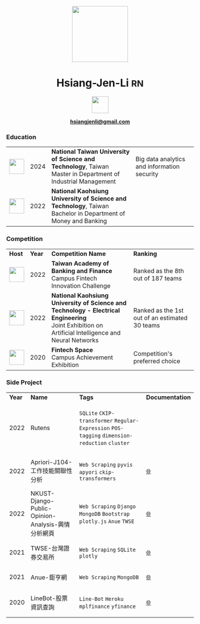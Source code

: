 <center>
<div align="center">  
<img width="150px" src="https://hsiangjenli.github.io/hsiangjenli/static/image/logo.svg">

# **Hsiang-Jen-Li** <small> RN </small>

<img height="45px" src="https://hsiangjenli.github.io/hsiangjenli/static/image/李享紝.svg">

<a href="mailto: hsiangjenli@gmail.com">
    
**hsiangjenli@gmail.com**

</a>
</div>
</center>  

### **Education**
<table>


<tr>
    <td>
        <img align="center" width='40px' style='min-width: 40px' src="https://hsiangjenli.github.io/hsiangjenli/static/image/ntust.png">
    </td>
    <td>
        2024
    </td>
    <td>
        <b>National Taiwan University of Science and Technology</b>, Taiwan <br>
        Master in Department of Industrial Management
    </td>
    <td>Big data analytics and information security</td>
</tr>



<tr>
    <td>
        <img align="center" width='40px' style='min-width: 40px' src="https://hsiangjenli.github.io/hsiangjenli/static/image/nkust.png">
    </td>
    <td>
        2022
    </td>
    <td>
        <b>National Kaohsiung University of Science and Technology</b>, Taiwan <br>
        Bachelor in Department of Money and Banking
    </td>
    <td></td>
</tr>


</table>  

### **Competition**
<table>

<tr>
    <td><b>Host</b></td>
    <td><b>Year</b></td>
    <td><b>Competition Name</b></td>
    <td><b>Ranking</b></td>
</tr>



<tr>
    <td> <img width='40px' style='min-width: 40px' src="https://th.bing.com/th/id/R.499f30b79e79f1156a02f9745b516589?rik=aeCJCVY1AisOpA&pid=ImgRaw&r=0"> </td>
    <td> 2022 </td>
    <td> <b> Taiwan Academy of Banking and Finance </b><br>Campus Fintech Innovation Challenge </td>
    <td> Ranked as the 8th out of 187 teams </td>

</tr>




<tr>
    <td> <img width='40px' style='min-width: 40px' src="https://user-images.githubusercontent.com/71996166/222050262-a19f4b61-0d9a-4149-b540-528e0e03f75f.png"> </td>
    <td> 2022 </td>
    <td> <b> National Kaohsiung University of Science and Technology - Electrical Engineering </b><br>Joint Exhibition on Artificial Intelligence and Neural Networks </td>
    <td> Ranked as the 1st out of an estimated 30 teams </td>

</tr>




<tr>
    <td> <img width='40px' style='min-width: 40px' src="https://www.fintechspace.com.tw/wp-content/uploads/2020/08/FinTechSpace-logo-%E5%BD%A9%E8%89%B2.png"> </td>
    <td> 2020 </td>
    <td> <b> Fintech Space </b><br>Campus Achievement Exhibition </td>
    <td> Competition's preferred choice </td>

</tr>




</table>  

### **Side Project**
<table>
<tr>
    <td><b>Year</b></td>
    <td><b>Name</b></td>
    <td><b>Tags</b></td>
    <td><b>Documentation</b></td>
</tr>

<tr>

<td>2022</td>
<td>Rutens</td>
<td>

`SQLite` `CKIP-transformer` `Regular-Expression` `POS-tagging` `dimension-reduction` `cluster` 

</td>
<td></td>

</tr>

<tr>

<td>2022</td>
<td>Apriori-J104-工作技能關聯性分析</td>
<td>

`Web Scraping` `pyvis` `apyori` `ckip-transformers` 

</td>
<td> <a href="https://hsiangjenli.gitlab.io/apriori-j104/README.html"> 🌐 </a> </td>

</tr>

<tr>

<td>2022</td>
<td>NKUST-Django-Public-Opinion-Analysis-輿情分析網頁</td>
<td>

`Web Scraping` `Django` `MongoDB` `Bootstrap` `plotly.js` `Anue` `TWSE` 

</td>
<td> <a href="https://gitlab.com/hsiangjenli/NKUST-1102-Django-POA-Midterm-Project/-/wikis/home"> 🌐 </a> </td>

</tr>

<tr>

<td>2021</td>
<td>TWSE-台灣證券交易所</td>
<td>

`Web Scraping` `SQLite` `plotly` 

</td>
<td> <a href="https://github.com/hsiangjenli/Web-Scraping-Challenge/tree/main/TWSE｜台灣證券交易所"> 🌐 </a> </td>

</tr>

<tr>

<td>2021</td>
<td>Anue-鉅亨網</td>
<td>

`Web Scraping` `MongoDB` 

</td>
<td> <a href="https://gitlab.com/tuxedo-web-scraping/anue"> 🌐 </a> </td>

</tr>

<tr>

<td>2020</td>
<td>LineBot-股票資訊查詢</td>
<td>

`Line-Bot` `Heroku` `mplfinance` `yfinance` 

</td>
<td> <a href="https://github.com/hsiangjenli/LineBot-STOCK.tw-Public"> 🌐 </a> </td>

</tr>

</table>